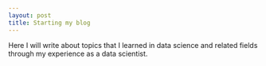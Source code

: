 ```yaml
---
layout: post
title: Starting my blog
---
```


Here I will write about topics that I learned in data science and related
fields through my experience as a data scientist.
